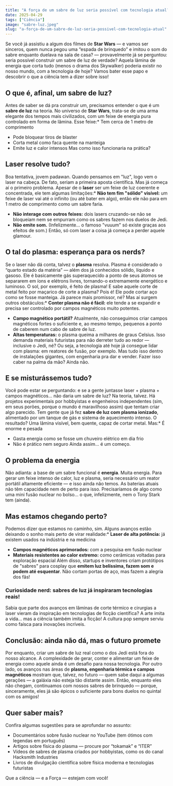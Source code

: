 ```yaml
---
title: "A força de um sabre de luz seria possível com tecnologia atual?"
date: 2025-04-29
tags: ["Ciência"]
image: "sabre-luz.jpeg"
slug: "a-força-de-um-sabre-de-luz-seria-possivel-com-tecnologia-atual"
---
```


Se você já assistiu a algum dos filmes de **Star Wars** — e vamos ser sinceros, quem nunca pegou uma “espada de brinquedo” e imitou o som do sabre enquanto duelava na sala de casa? — provavelmente já se perguntou: seria possível construir um sabre de luz de verdade? Aquela lâmina de energia que corta tudo (menos o drama dos Skywalker) poderia existir no nosso mundo, com a tecnologia de hoje? Vamos bater esse papo e descobrir o que a ciência tem a dizer sobre isso!

## O que é, afinal, um sabre de luz?

Antes de saber se dá pra construir um, precisamos entender o que é um **sabre de luz** na teoria. No universo de **Star Wars**, trata-se de uma arma elegante dos tempos mais civilizados, com um feixe de energia pura controlado em forma de lâmina. Esse feixe:*   Tem cerca de 1 metro de comprimento
*   Pode bloquear tiros de blaster
*   Corta metal como faca quente na manteiga
*   Emite luz e calor intensos
Mas como isso funcionaria na prática?

## Laser resolve tudo?

Boa tentativa, jovem padawan. Quando pensamos em "luz", logo vem o laser na cabeça. De fato, seriam a primeira aposta científica. Mas já começa aí o primeiro problema. Apesar de o **laser** ser um feixe de luz coerente e concentrada, ele tem algumas limitações:*   **Não tem fim "sólido" visível:** um feixe de laser vai até o infinito (ou até bater em algo), então ele não para em 1 metro de comprimento como um sabre faria.
*   **Não interage com outros feixes:** dois lasers cruzando-se não se bloqueiam nem se empurram como os sabres fazem nos duelos de Jedi.
*   **Não emite som.** (Infelizmente... o famoso "vuuum" só existe graças aos efeitos de som.)
Então, só com laser a coisa já começa a perder aquele glamour.

## O tal do plasma: esperança para os nerds?

Se o laser não dá conta, talvez o **plasma** resolva. Plasma é considerado o “quarto estado da matéria” — além dos já conhecidos sólido, líquido e gasoso. Ele é basicamente gás superaquecido a ponto de seus átomos se separarem em íons e elétrons livres, tornando-o extremamente energético e luminoso. O sol, por exemplo, é feito de plasma! E sabe aquele corte de metal feito por maçarico de corte a plasma? Pois é! Ele pode cortar aço como se fosse manteiga. Já parece mais promissor, né? Mas aí surgem outros obstáculos:*   **Conter plasma não é fácil:** ele tende a se expandir e precisa ser controlado por campos magnéticos muito potentes.
*   **Campo magnético portátil?** Atualmente, não conseguimos criar campos magnéticos fortes o suficiente e, ao mesmo tempo, pequenos a ponto de caberem num cabo de sabre de luz.
*   **Altas temperaturas:** o plasma queima a milhares de graus Celsius. Isso demanda materiais futuristas para não derreter tudo ao redor — inclusive o Jedi, né?
Ou seja, a tecnologia até hoje já consegue lidar com plasma: em reatores de fusão, por exemplo. Mas tudo isso dentro de instalações gigantes, com engenharia pra dar e vender. Fazer isso caber na palma da mão? Ainda não.

## E se misturássemos tudo?

Você pode estar se perguntando: e se a gente juntasse laser + plasma + campos magnéticos... não daria um sabre de luz? Na teoria, talvez. Há projetos experimentais por hobbyistas e engenheiros independentes (sim, em seus porões, porque o mundo é maravilhoso assim) que tentam criar algo parecido. Tem gente que já fez **sabre de luz com plasma ionizado**, alimentado por um tanque de gás e sistema de aquecimento intenso. O resultado? Uma lâmina visível, bem quente, capaz de cortar metal. Mas:*   É enorme e pesada
*   Gasta energia como se fosse um chuveiro elétrico em dia frio
*   Não é prático nem seguro
Ainda assim... é um começo.

## O problema da energia

Não adianta: a base de um sabre funcional é **energia**. Muita energia. Para gerar um feixe intenso de calor, luz e plasma, seria necessário um reator portátil altamente eficiente — e isso ainda não temos. As baterias atuais não têm capacidade nem de perto para isso. Precisaríamos de algo como uma mini fusão nuclear no bolso... o que, infelizmente, nem o Tony Stark tem (ainda).

## Mas estamos chegando perto?

Podemos dizer que estamos no caminho, sim. Alguns avanços estão deixando o sonho mais perto de virar realidade:*   **Laser de alta potência:** já existem usados na indústria e na medicina
*   **Campos magnéticos aprimorados:** com a pesquisa em fusão nuclear
*   **Materiais resistentes ao calor extremo:** como cerâmicas voltadas para exploração espacial
Além disso, startups e inventores criam protótipos de "sabres" para cosplay que **emitem luz belíssima, fazem som e podem até esquentar**. Não cortam portas de aço, mas fazem a alegria dos fãs!

### Curiosidade nerd: sabres de luz já inspiraram tecnologias reais!

Sabia que parte dos avanços em lâminas de corte térmico e cirurgias a laser vieram da inspiração em tecnologias de ficção científica? A arte imita a vida… mas a ciência também imita a ficção! A cultura pop sempre serviu como faísca para inovações incríveis.

## Conclusão: ainda não dá, mas o futuro promete

Por enquanto, criar um sabre de luz real como o dos Jedi está fora do nosso alcance. A complexidade de gerar, conter e alimentar um feixe de energia como aquele ainda é um desafio para nossa tecnologia. Por outro lado, os avanços nas áreas de **plasma, engenharia térmica e campos magnéticos** mostram que, talvez, no futuro — quem sabe daqui a algumas gerações — a galáxia não esteja tão distante assim. Então, enquanto eles não chegam, continuamos com nossos sabres de brinquedo — porque, sinceramente, eles já são épicos o suficiente para bons duelos no quintal com os amigos!

## Quer saber mais?

Confira algumas sugestões para se aprofundar no assunto:

*   Documentários sobre fusão nuclear no YouTube (tem ótimos com legendas em português)
*   Artigos sobre física do plasma — procure por “tokamak” e “ITER”
*   Vídeos de sabres de plasma criados por hobbyistas, como os do canal Hacksmith Industries
*   Livros de divulgação científica sobre física moderna e tecnologias futuristas

Que a ciência — e a Força — estejam com você!